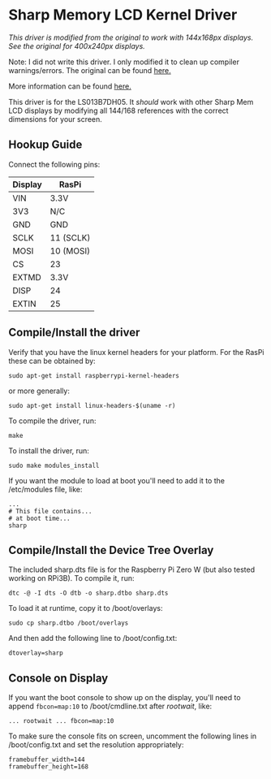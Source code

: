 # Sharp Memory LCD Kernel Driver

*This driver is modified from the original to work with 144x168px displays. See the original for 400x240px displays.*

Note: I did not write this driver. I only modified it to clean up compiler warnings/errors. The original can be found [here.](https://web.archive.org/web/20161022170541/http://www.librecalc.com/en/wp-content/uploads/sites/4/2014/10/sharp.c)

More information can be found [here.](https://web.archive.org/web/20180615130834/http://www.librecalc.com/en/downloads/)

This driver is for the LS013B7DH05. It *should* work with other Sharp Mem LCD displays by modifying all 144/168 references with the correct dimensions for your screen.

## Hookup Guide
Connect the following pins:

Display | RasPi
------- | ---------
VIN     | 3.3V      
3V3     | N/C       
GND     | GND       
SCLK    | 11 (SCLK) 
MOSI    | 10 (MOSI) 
CS      | 23        
EXTMD   | 3.3V      
DISP    | 24        
EXTIN   | 25        

## Compile/Install the driver
Verify that you have the linux kernel headers for your platform. For the RasPi these can be obtained by:
```
sudo apt-get install raspberrypi-kernel-headers
```
or more generally:
```
sudo apt-get install linux-headers-$(uname -r)
```

To compile the driver, run:
```
make
```

To install the driver, run:
```
sudo make modules_install
```

If you want the module to load at boot you'll need to add it to the /etc/modules file, like:
```
...
# This file contains...
# at boot time...
sharp
```

## Compile/Install the Device Tree Overlay
The included sharp.dts file is for the Raspberry Pi Zero W (but also tested working on RPi3B). To compile it, run:
```
dtc -@ -I dts -O dtb -o sharp.dtbo sharp.dts
```

To load it at runtime, copy it to /boot/overlays:
```
sudo cp sharp.dtbo /boot/overlays
```

And then add the following line to /boot/config.txt:
```
dtoverlay=sharp
```

## Console on Display
If you want the boot console to show up on the display, you'll need to append `fbcon=map:10` to /boot/cmdline.txt after *rootwait*, like:
```
... rootwait ... fbcon=map:10
```

To make sure the console fits on screen, uncomment the following lines in /boot/config.txt and set the resolution appropriately:
```
framebuffer_width=144
framebuffer_height=168
```
